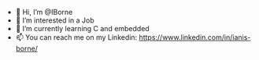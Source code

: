 - 👋 Hi, I’m @IBorne
- 👀 I’m interested in a Job
- 🌱 I’m currently learning C and embedded
- 📫 You can reach me on my Linkedin: https://www.linkedin.com/in/ianis-borne/

<!---
IBorne/IBorne is a ✨ special ✨ repository because its `README.md` (this file) appears on your GitHub profile.
You can click the Preview link to take a look at your changes.
--->
